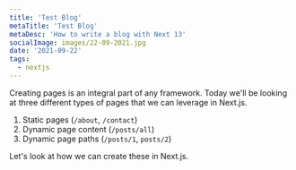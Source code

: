 ```yaml
---
title: 'Test Blog'
metaTitle: 'Test Blog'
metaDesc: 'How to write a blog with Next 13'
socialImage: images/22-09-2021.jpg
date: '2021-09-22'
tags:
  - nextjs
---
```


Creating pages is an integral part of any framework. Today we'll be looking at three different types of pages that we can leverage in Next.js.

1. Static pages (`/about`, `/contact`)
2. Dynamic page content (`/posts/all`)
3. Dynamic page paths (`/posts/1`, `posts/2`)

Let's look at how we can create these in Next.js.